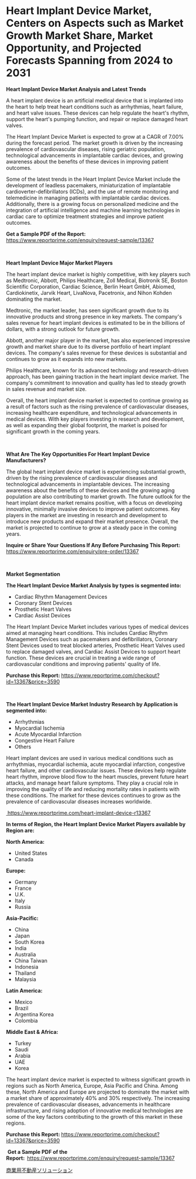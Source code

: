 <p><h1>Heart Implant Device Market, Centers on Aspects such as Market Growth Market Share, Market Opportunity, and Projected Forecasts Spanning from 2024 to 2031</h1></p><p><strong>Heart Implant Device Market Analysis and Latest Trends</strong></p>
<p><p>A heart implant device is an artificial medical device that is implanted into the heart to help treat heart conditions such as arrhythmias, heart failure, and heart valve issues. These devices can help regulate the heart's rhythm, support the heart's pumping function, and repair or replace damaged heart valves. </p><p>The Heart Implant Device Market is expected to grow at a CAGR of 7.00% during the forecast period. The market growth is driven by the increasing prevalence of cardiovascular diseases, rising geriatric population, technological advancements in implantable cardiac devices, and growing awareness about the benefits of these devices in improving patient outcomes. </p><p>Some of the latest trends in the Heart Implant Device Market include the development of leadless pacemakers, miniaturization of implantable cardioverter-defibrillators (ICDs), and the use of remote monitoring and telemedicine in managing patients with implantable cardiac devices. Additionally, there is a growing focus on personalized medicine and the integration of artificial intelligence and machine learning technologies in cardiac care to optimize treatment strategies and improve patient outcomes.</p></p>
<p><strong>Get a Sample PDF of the Report:&nbsp;</strong> <a href="https://www.reportprime.com/enquiry/request-sample/13367">https://www.reportprime.com/enquiry/request-sample/13367</a></p>
<p>&nbsp;</p>
<p><strong>Heart Implant Device Major Market Players</strong></p>
<p><p>The heart implant device market is highly competitive, with key players such as Medtronic, Abbott, Philips Healthcare, Zoll Medical, Biotronik SE, Boston Scientific Corporation, Cardiac Science, Berlin Heart GmbH, Abiomed, Cardiokinetix, Jarvik Heart, LivaNova, Pacetronix, and Nihon Kohden dominating the market.</p><p>Medtronic, the market leader, has seen significant growth due to its innovative products and strong presence in key markets. The company's sales revenue for heart implant devices is estimated to be in the billions of dollars, with a strong outlook for future growth.</p><p>Abbott, another major player in the market, has also experienced impressive growth and market share due to its diverse portfolio of heart implant devices. The company's sales revenue for these devices is substantial and continues to grow as it expands into new markets.</p><p>Philips Healthcare, known for its advanced technology and research-driven approach, has been gaining traction in the heart implant device market. The company's commitment to innovation and quality has led to steady growth in sales revenue and market size.</p><p>Overall, the heart implant device market is expected to continue growing as a result of factors such as the rising prevalence of cardiovascular diseases, increasing healthcare expenditure, and technological advancements in medical devices. With key players investing in research and development, as well as expanding their global footprint, the market is poised for significant growth in the coming years.</p></p>
<p>&nbsp;</p>
<p><strong>What Are The Key Opportunities For Heart Implant Device Manufacturers?</strong></p>
<p><p>The global heart implant device market is experiencing substantial growth, driven by the rising prevalence of cardiovascular diseases and technological advancements in implantable devices. The increasing awareness about the benefits of these devices and the growing aging population are also contributing to market growth. The future outlook for the heart implant device market remains positive, with a focus on developing innovative, minimally invasive devices to improve patient outcomes. Key players in the market are investing in research and development to introduce new products and expand their market presence. Overall, the market is projected to continue to grow at a steady pace in the coming years.</p></p>
<p><strong>Inquire or Share Your Questions If Any Before Purchasing This Report:</strong> <a href="https://www.reportprime.com/enquiry/pre-order/13367">https://www.reportprime.com/enquiry/pre-order/13367</a></p>
<p>&nbsp;</p>
<p><strong>Market Segmentation</strong></p>
<p><strong>The Heart Implant Device Market Analysis by types is segmented into:</strong></p>
<p><ul><li>Cardiac Rhythm Management Devices</li><li>Coronary Stent Devices</li><li>Prosthetic Heart Valves</li><li>Cardiac Assist Devices</li></ul></p>
<p><p>The Heart Implant Device Market includes various types of medical devices aimed at managing heart conditions. This includes Cardiac Rhythm Management Devices such as pacemakers and defibrillators, Coronary Stent Devices used to treat blocked arteries, Prosthetic Heart Valves used to replace damaged valves, and Cardiac Assist Devices to support heart function. These devices are crucial in treating a wide range of cardiovascular conditions and improving patients' quality of life.</p></p>
<p><strong>Purchase this Report:&nbsp;</strong><a href="https://www.reportprime.com/checkout?id=13367&price=3590">https://www.reportprime.com/checkout?id=13367&price=3590</a></p>
<p>&nbsp;</p>
<p><strong>The Heart Implant Device Market Industry Research by Application is segmented into:</strong></p>
<p><ul><li>Arrhythmias</li><li>Myocardial Ischemia</li><li>Acute Myocardial Infarction</li><li>Congestive Heart Failure</li><li>Others</li></ul></p>
<p><p>Heart implant devices are used in various medical conditions such as arrhythmias, myocardial ischemia, acute myocardial infarction, congestive heart failure, and other cardiovascular issues. These devices help regulate heart rhythm, improve blood flow to the heart muscles, prevent future heart attacks, and manage heart failure symptoms. They play a crucial role in improving the quality of life and reducing mortality rates in patients with these conditions. The market for these devices continues to grow as the prevalence of cardiovascular diseases increases worldwide.</p></p>
<p><a href="https://www.reportprime.com/heart-implant-device-r13367">&nbsp;https://www.reportprime.com/heart-implant-device-r13367</a></p>
<p><strong>In terms of Region, the Heart Implant Device Market Players available by Region are:</strong></p>
<p>
    <p> <strong> North America: </strong>
        <ul>
            <li>United States</li>
            <li>Canada</li>
        </ul>
        </p> 
    <p> <strong> Europe: </strong>
        <ul>
            <li>Germany</li>
            <li>France</li>
            <li>U.K.</li>
            <li>Italy</li>
            <li>Russia</li>
        </ul>
        </p> 
    <p> <strong> Asia-Pacific: </strong>
        <ul>
            <li>China</li>
            <li>Japan</li>
            <li>South Korea</li>
            <li>India</li>
            <li>Australia</li>
            <li>China Taiwan</li>
            <li>Indonesia</li>
            <li>Thailand</li>
            <li>Malaysia</li>
        </ul>
        </p> 
    <p> <strong> Latin America: </strong>
        <ul>
            <li>Mexico</li>
            <li>Brazil</li>
            <li>Argentina Korea</li>
            <li>Colombia</li>
        </ul>
        </p> 
    <p> <strong> Middle East & Africa: </strong>
        <ul>
            <li>Turkey</li>
            <li>Saudi</li>
            <li>Arabia</li>
            <li>UAE</li>
            <li>Korea</li>
        </ul>
    </p>
    </p>
<p><p>The heart implant device market is expected to witness significant growth in regions such as North America, Europe, Asia Pacific and China. Among these, North America and Europe are projected to dominate the market with a market share of approximately 40% and 30% respectively. The increasing prevalence of cardiovascular diseases, advancements in healthcare infrastructure, and rising adoption of innovative medical technologies are some of the key factors contributing to the growth of this market in these regions.</p></p>
<p><strong>Purchase this Report: </strong><a href="https://www.reportprime.com/checkout?id=13367&price=3590">https://www.reportprime.com/checkout?id=13367&price=3590</a></p>
<p>&nbsp;<strong>Get a Sample PDF of the Report:&nbsp;&nbsp;</strong><a href="https://www.reportprime.com/enquiry/request-sample/13367">https://www.reportprime.com/enquiry/request-sample/13367</a></p>
<p><strong></strong></p>
<p><p><a href="https://github.com/ihabdkwlxs948/Market-Research-Report-List-4/blob/main/347213086541.md">商業用不動産ソリューション</a></p></p>